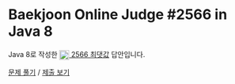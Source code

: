 # Baekjoon Online Judge #2566 in Java 8
Java 8로 작성한 [<img src="https://static.solved.ac/tier_small/3.svg" height="20" align="center">
2566 최댓값](https://www.acmicpc.net/problem/2566) 답안입니다.

[문제 풀기](https://www.acmicpc.net/problem/2566) /
[제출 보기](https://www.acmicpc.net/source/88806268)
